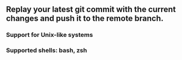 ## Replay your latest git commit with the current changes and push it to the remote branch.

### Support for Unix-like systems
### Supported shells: bash, zsh

